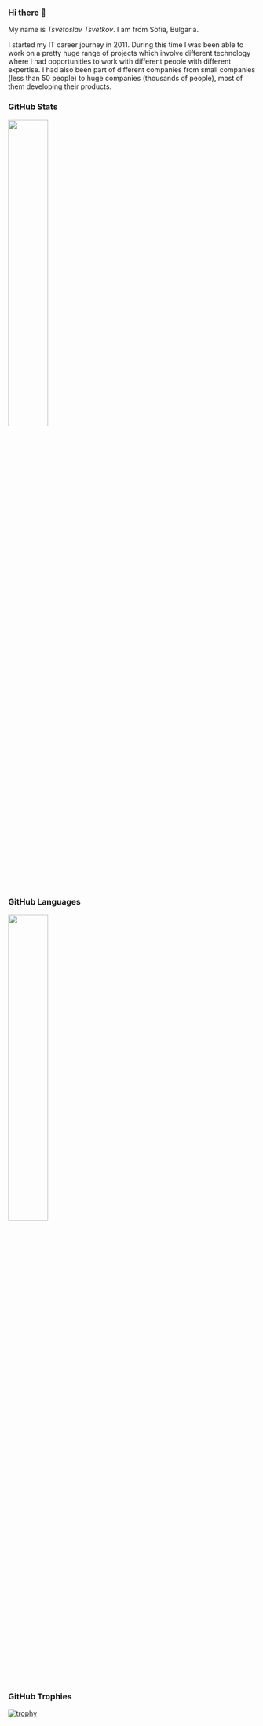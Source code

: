 ### Hi there 👋

My name is _Tsvetoslav Tsvetkov_. I am from Sofia, Bulgaria. 

I started my IT career journey in 2011. During this time I was been able to work on a pretty huge range of projects which involve different technology where I had opportunities to work with different people with different expertise. I had also been part of different companies from small companies (less than 50 people) to huge companies (thousands of people), most of them developing their products.

<!-- hobby, Technology-->

<!--
**Tsvetoslav88/Tsvetoslav88** is a ✨ _special_ ✨ repository because its `README.md` (this file) appears on your GitHub profile.

Here are some ideas to get you started:

- 🔭 I’m currently working on ...
- 🌱 I’m currently learning ...
- 👯 I’m looking to collaborate on ...
- 🤔 I’m looking for help with ...
- 💬 Ask me about ...
- 📫 How to reach me: ...
- 😄 Pronouns: ...
- ⚡ Fun fact: ...
-->


### GitHub Stats
<div><img style="height: auto; width: 40%;" class="img" src="https://github-readme-stats.vercel.app/api?username=Tsvetoslav88&theme=radical&show_icons=true&include_all_commits=true&exclude_repo=java-8-lambdas-exercises,spring-microservices" /></div>

### GitHub Languages
<div><img style="height: auto; width: 40%;" class="img" src="https://github-readme-stats.vercel.app/api/top-langs/?username=Tsvetoslav88&theme=radical&langs_count=8&layout=compact&hide_border=true" /></div>

<!--
<div style="display: flex;">
 <img style="height: auto; width: 50%;" class="img" src="https://github-readme-stats.vercel.app/api?username=hussaino03&show_icons=true&theme=radical" />
 <img style="height: auto; width: 50%;" class="img" src="https://github-readme-stats.vercel.app/api/top-langs/?username=hussaino03&theme=radical&layout=compact" />
</div>-->

<!--
<div style="display: flex; flex-direction: row; width: 100%;">
 <img style="display: block; height: 100%; width: 50%;" class="img" src="https://github-readme-stats.vercel.app/api?username=hussaino03&show_icons=true&theme=radical" />
 <img style="display: block; height: 100%; width: 50%;" class="img" src="https://github-readme-stats.vercel.app/api/top-langs/?username=hussaino03&theme=radical&layout=compact" />
</div>
-->

<!--
[![Anurag's GitHub stats](https://github-readme-stats.vercel.app/api?username=Tsvetoslav88&theme=merko&show_icons=true&include_all_commits=true&hide_border=true)](https://github.com/anuraghazra/github-readme-stats)
[![Top Langs](https://github-readme-stats.vercel.app/api/top-langs/?username=Tsvetoslav88&theme=merko&langs_count=8&layout=compact&hide_border=true)](https://github.com/anuraghazra/github-readme-stats)
-->
<!--
| <a href="#"><img align="center" src="https://github-readme-stats.vercel.app/api?username=Tsvetoslav88&show_icons=true&include_all_commits=true&hide_border=true" alt="GitHub Stats" /></a> | <a href="#"><img align="center" src="https://github-readme-stats.vercel.app/api/top-langs/?username=Tsvetoslav88&layout=compact&hide_border=true" /></a> |
| ------------- | ------------- |
-->
### GitHub Trophies

[![trophy](https://github-profile-trophy.vercel.app/?username=ryo-ma&theme=monokai)](https://github.com/ryo-ma/github-profile-trophy)


<!--### GitHub Repos
<a href="https://github.com/anuraghazra/github-readme-stats">
  <img align="center" src="https://github-readme-stats.vercel.app/api/pin/?username=anuraghazra&repo=github-readme-stats" />
</a>
<a href="https://github.com/anuraghazra/convoychat">
  <img align="center" src="https://github-readme-stats.vercel.app/api/pin/?username=anuraghazra&repo=convoychat" />
</a>
<a href="https://github.com/anuraghazra/github-readme-stats">
  <img align="center" src="https://github-readme-stats.vercel.app/api/pin/?username=anuraghazra&repo=github-readme-stats" />
</a>
<a href="https://github.com/anuraghazra/convoychat">
  <img align="center" src="https://github-readme-stats.vercel.app/api/pin/?username=anuraghazra&repo=convoychat" />
</a>
-->


